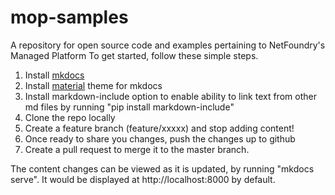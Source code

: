 # mop-samples
A repository for open source code and examples pertaining to NetFoundry's Managed Platform
To get started, follow these simple steps.
1. Install [mkdocs](https://www.mkdocs.org/)
1. Install [material](https://squidfunk.github.io/mkdocs-material/) theme for mkdocs
1. Install markdown-include option to enable ability to link text from other md files by running "pip install markdown-include"
1. Clone the repo locally
1. Create a feature branch (feature/xxxxx) and stop adding content!
1. Once ready to share you changes, push the changes up to github
1. Create  a pull request to merge it to the master branch.

The content changes can be viewed as it is updated, by running "mkdocs serve". It would be displayed at http://localhost:8000 by default.
